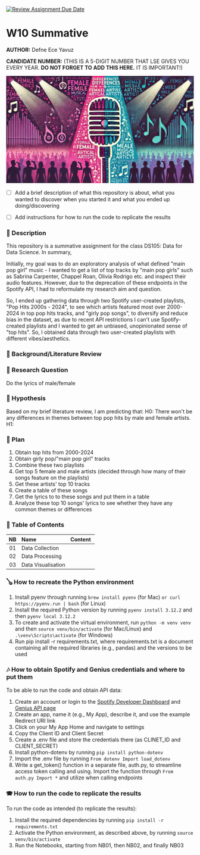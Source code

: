 [![Review Assignment Due Date](https://classroom.github.com/assets/deadline-readme-button-22041afd0340ce965d47ae6ef1cefeee28c7c493a6346c4f15d667ab976d596c.svg)](https://classroom.github.com/a/bt9dKHiK)
# W10 Summative

**AUTHOR:** Defne Ece Yavuz

**CANDIDATE NUMBER:** (THIS IS A 5-DIGIT NUMBER THAT LSE GIVES YOU EVERY YEAR. **DO NOT FORGET TO ADD THIS HERE.** IT IS IMPORTANT!)


![Cover image, male vs. female lyrics in pop songs](images/cover.jpg)


- [ ] Add a brief description of what this repository is about, what you wanted to discover when you started it and what you ended up doing/discovering

- [ ] Add instructions for how to run the code to replicate the results

### 🎸 Description
This repository is a summative assignment for the class DS105: Data for Data Science. In summary, 

Initially, my goal was to do an exploratory analysis of what defined "main pop girl" music - I wanted to get a list of top tracks by "main pop girls" such as Sabrina Carpenter, Chappel Roan, Olivia Rodrigo etc. and inspect their audio features. However, due to the deprecation of these endpoints in the Spotify API, I had to reformulate my research aim and question. 

So, I ended up gathering data through two Spotify user-created playlists, "Pop Hits 2000s - 2024", to see which artists featured most over 2000-2024 in top pop hits tracks, and "girly pop songs", to diversify and reduce bias in the dataset, as due to recent API restrictions I can't use Spotify-created playlists and I wanted to get an unbiased, unopinionated sense of "top hits". So, I obtained data through two user-created playlists with different vibes/aesthetics.

### 🎻 Background/Literature Review


### 🥁 Research Question
Do the lyrics of male/female 

### 🎺 Hypothesis
Based on my brief literature review, I am predicting that:
H0: There won't be any differences in themes between top pop hits by male and female artists.
H1: 

### 🎵 Plan
1) Obtain top hits from 2000-2024
2) Obtain girly pop/"main pop girl" tracks
3) Combine these two playlists
4) Get top 5 female and male artists (decided through how many of their songs feature on the playlists)
5) Get these artists' top 10 tracks
6) Create a table of these songs
7) Get the lyrics to to these songs and put them in a table
8) Analyze these top 10 songs' lyrics to see whether they have any common themes or differences

### 🎷 Table of Contents
| NB | Name | Content |
| :--: | :--- | :--- |
| 01 | Data Collection |  |
| 02 | Data Processing |  |
| 03 | Data Visualisation |  |

### 🪕 How to recreate the Python environment
1) Install pyenv through running `brew install pyenv` (for Mac) `or curl https://pyenv.run | bash` (for Linux)
2) Install the required Python version by running `pyenv install 3.12.2` and then `pyenv local 3.12.2`
3) To create and activate the virtual environment, run `python -m venv venv` and then `source venv/bin/activate` (for Mac/Linux) and `.\venv\Scripts\activate` (for Windows)
4) Run pip install -r requirements.txt, where requirements.txt is a document containing all the required libraries (e.g., pandas) and the versions to be used

### 🎶 How to obtain Spotify and Genius credentials and where to put them
To be able to run the code and obtain API data: 
1) Create an account or login to the [Spotify Developer Dashboard](https://developer.spotify.com/dashboard) and [Genius API page](https://genius.com/api-clients)
2) Create an app, name it (e.g., My App), describe it, and use the example Redirect URI link
3) Click on your My App Home and navigate to settings
4) Copy the Client ID and Client Secret 
5) Create a .env file and store the credentials there (as CLINET_ID and CLIENT_SECRET)
6) Install python-dotenv by running `pip install python-dotenv`
7) Import the .env file by running `From dotenv Import load_dotenv`
8) Write a get_token() function in a separate file, auth.py, to streamline access token calling and using. Import the function through `From auth.py Import *` and utilize when calling endpoints

### 🪗 How to run the code to replicate the results
To run the code as intended (to replicate the results):
1) Install the required dependencies by running `pip install -r requirements.txt`
2) Activate the Python environment, as described above, by running `source venv/bin/activate`
3) Run the Notebooks, starting from NB01, then NB02, and finally NB03
